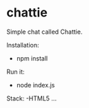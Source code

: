 # chattie

Simple chat called Chattie.

Installation:
   - npm install

Run it:
   - node index.js

Stack:
  -HTML5
  ...


